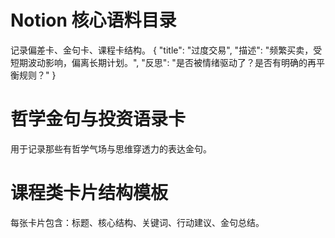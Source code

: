 # Notion 核心语料目录
记录偏差卡、金句卡、课程卡结构。
{
  "title": "过度交易",
  "描述": "频繁买卖，受短期波动影响，偏离长期计划。",
  "反思": "是否被情绪驱动了？是否有明确的再平衡规则？"
}
# 哲学金句与投资语录卡

用于记录那些有哲学气场与思维穿透力的表达金句。
# 课程类卡片结构模板

每张卡片包含：标题、核心结构、关键词、行动建议、金句总结。
